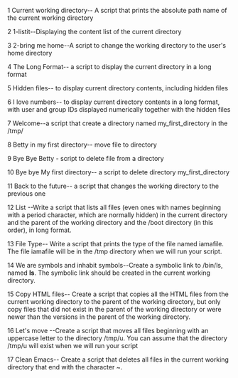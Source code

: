 1 Current working directory-- A script that prints the absolute path name of the current working directory

2 1-listit--Displaying the content list of the current directory

3 2-bring me home--A script to change the working directory to the user's home directory

4 The Long Format-- a script to display the current directory in a long format

5 Hidden files-- to display current directory contents, including hidden files

6 I love numbers-- to display current directory contents in a long format, with user and group IDs displayed numerically together with the hidden files

7 Welcome--a script that create a directory named my_first_directory in the /tmp/

8 Betty in my first directory-- move file to directory

9 Bye Bye Betty - script to delete file from a directory

10 Bye bye My first directory-- a script to delete directory my_first_directory

11 Back to the future-- a script that changes the working directory to the previous one

12 List --Write a script that lists all files (even ones with names beginning with a period character, which are normally hidden) in the current directory and the parent of the working directory and the /boot directory (in this order), in long format.

13 File Type-- Write a script that prints the type of the file named iamafile. The file iamafile will be in the /tmp directory when we will run your script.

14 We are symbols and inhabit symbols--Create a symbolic link to /bin/ls, named __ls__. The symbolic link should be created in the current working directory.

15 Copy HTML files-- Create a script that copies all the HTML files from the current working directory to the parent of the working directory, but only copy files that did not exist in the parent of the working directory or were newer than the versions in the parent of the working directory.

16 Let's move --Create a script that moves all files beginning with an uppercase letter to the directory /tmp/u. You can assume that the directory /tmp/u will exist when we will run your script

17 Clean Emacs-- Create a script that deletes all files in the current working directory that end with the character ~.
